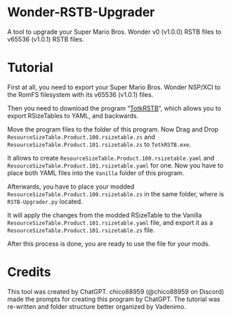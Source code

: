 # Wonder-RSTB-Upgrader
A tool to upgrade your Super Mario Bros. Wonder v0 (v1.0.0) RSTB files to v65536 (v1.0.1) RSTB files.

# Tutorial
First at all, you need to export your Super Mario Bros. Wonder NSP/XCI to the RomFS filesystem with its v65536 (v1.0.1) files.

Then you need to download the program “[TotkRSTB](https://github.com/VelouriasMoon/TotkRSTB)”, which allows you to export RSizeTables to YAML, and backwards.

Move the program files to the folder of this program. Now Drag and Drop `ResourceSizeTable.Product.100.rsizetable.zs` and `ResourceSizeTable.Product.101.rsizetable.zs` to `TotkRSTB.exe`.

It allows to create `ResourceSizeTable.Product.100.rsizetable.yaml` and `ResourceSizeTable.Product.101.rsizetable.yaml` for one. Now you have to place both YAML files into the `Vanilla` folder of this program.

Afterwards, you have to place your modded `ResourceSizeTable.Product.100.rsizetable.zs` in the same folder, where is `RSTB-Upgrader.py` located.

It will apply the changes from the modded RSizeTable to the Vanilla `ResourceSizeTable.Product.101.rsizetable.yaml` file, and export it as a `ResourceSizeTable.Product.101.rsizetable.zs` file.

After this process is done, you are ready to use the file for your mods.

# Credits
This tool was created by ChatGPT. chico88959 (@chico88959 on Discord) made the prompts for creating this program by ChatGPT. The tutorial was re-written and folder structure better organized by Vadenimo.
